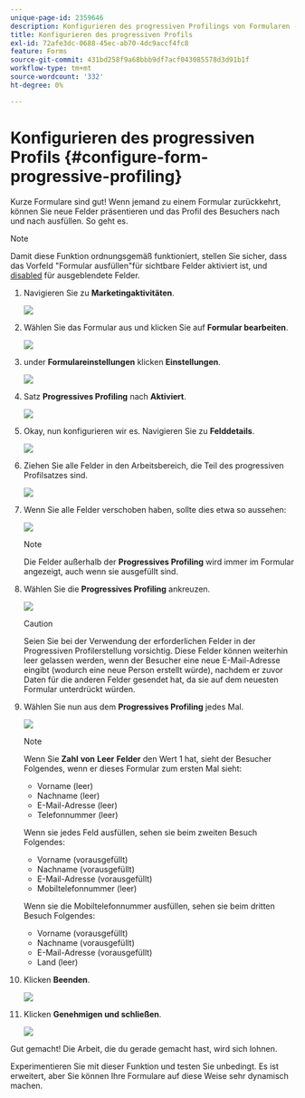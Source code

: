 ```yaml
---
unique-page-id: 2359646
description: Konfigurieren des progressiven Profilings von Formularen - Marketo Docs - Produktdokumentation
title: Konfigurieren des progressiven Profils
exl-id: 72afe3dc-0688-45ec-ab70-4dc9accf4fc8
feature: Forms
source-git-commit: 431bd258f9a68bbb9df7acf043085578d3d91b1f
workflow-type: tm+mt
source-wordcount: '332'
ht-degree: 0%

---
```


# Konfigurieren des progressiven Profils {#configure-form-progressive-profiling}

Kurze Formulare sind gut! Wenn jemand zu einem Formular zurückkehrt, können Sie neue Felder präsentieren und das Profil des Besuchers nach und nach ausfüllen. So geht es.

>[!NOTE]
>
>Damit diese Funktion ordnungsgemäß funktioniert, stellen Sie sicher, dass das Vorfeld &quot;Formular ausfüllen&quot;für sichtbare Felder aktiviert ist, und [disabled](/help/marketo/product-docs/demand-generation/forms/form-fields/disable-pre-fill-for-a-form-field.md) für ausgeblendete Felder.

1. Navigieren Sie zu **Marketingaktivitäten**.

   ![](assets/ma-1.png)

1. Wählen Sie das Formular aus und klicken Sie auf **Formular bearbeiten**.

   ![](assets/image2014-9-15-12-3a31-3a20.png)

1. under **Formulareinstellungen** klicken **Einstellungen**.

   ![](assets/image2014-9-15-12-3a31-3a29.png)

1. Satz **Progressives Profiling** nach **Aktiviert**.

   ![](assets/image2014-9-15-12-3a31-3a47.png)

1. Okay, nun konfigurieren wir es. Navigieren Sie zu **Felddetails**.

   ![](assets/image2014-9-15-12-3a31-3a55.png)

1. Ziehen Sie alle Felder in den Arbeitsbereich, die Teil des progressiven Profilsatzes sind.

   ![](assets/image2014-9-15-12-3a32-3a3.png)

1. Wenn Sie alle Felder verschoben haben, sollte dies etwa so aussehen:

   ![](assets/image2014-9-15-12-3a32-3a12.png)

   >[!NOTE]
   >
   >Die Felder außerhalb der **Progressives Profiling** wird immer im Formular angezeigt, auch wenn sie ausgefüllt sind.

1. Wählen Sie die **Progressives Profiling** ankreuzen.

   ![](assets/image2014-9-15-12-3a32-3a19.png)

   >[!CAUTION]
   >
   >Seien Sie bei der Verwendung der erforderlichen Felder in der Progressiven Profilerstellung vorsichtig. Diese Felder können weiterhin leer gelassen werden, wenn der Besucher eine neue E-Mail-Adresse eingibt (wodurch eine neue Person erstellt würde), nachdem er zuvor Daten für die anderen Felder gesendet hat, da sie auf dem neuesten Formular unterdrückt würden.

1. Wählen Sie nun aus dem **Progressives Profiling** jedes Mal.

   ![](assets/image2014-9-15-12-3a32-3a26.png)

   >[!NOTE]
   >
   >Wenn Sie **Zahl** **von** **Leer** **Felder** den Wert 1 hat, sieht der Besucher Folgendes, wenn er dieses Formular zum ersten Mal sieht:
   >
   >* Vorname (leer)
   >* Nachname (leer)
   >* E-Mail-Adresse (leer)
   >* Telefonnummer (leer)
   >
   >Wenn sie jedes Feld ausfüllen, sehen sie beim zweiten Besuch Folgendes:
   >
   >* Vorname (vorausgefüllt)
   >* Nachname (vorausgefüllt)
   >* E-Mail-Adresse (vorausgefüllt)
   >* Mobiltelefonnummer (leer)
   >
   >Wenn sie die Mobiltelefonnummer ausfüllen, sehen sie beim dritten Besuch Folgendes:
   >
   >* Vorname (vorausgefüllt)
   >* Nachname (vorausgefüllt)
   >* E-Mail-Adresse (vorausgefüllt)
   >* Land (leer)

1. Klicken **Beenden**.

   ![](assets/image2014-9-15-12-3a33-3a35.png)

1. Klicken **Genehmigen und schließen**.

   ![](assets/image2014-9-15-12-3a33-3a45.png)

Gut gemacht! Die Arbeit, die du gerade gemacht hast, wird sich lohnen.

Experimentieren Sie mit dieser Funktion und testen Sie unbedingt. Es ist erweitert, aber Sie können Ihre Formulare auf diese Weise sehr dynamisch machen.
